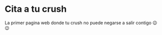 # Cita a tu crush
La primer pagina web donde tu crush no puede negarse a salir contigo :wink: :wink: